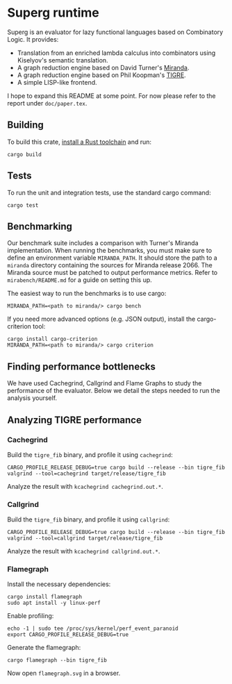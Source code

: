 # Superg runtime
Superg is an evaluator for lazy functional languages based on Combinatory Logic. 
It provides:
* Translation from an enriched lambda calculus into combinators using Kiselyov's semantic translation.
* A graph reduction engine based on David Turner's [Miranda](https://www.cs.kent.ac.uk/people/staff/dat/miranda/).
* A graph reduction engine based on Phil Koopman's [TIGRE](https://users.ece.cmu.edu/~koopman/tigre/index.html).
* A simple LISP-like frontend.

I hope to expand this README at some point. 
For now please refer to the report under `doc/paper.tex`. 

## Building
To build this crate, [install a Rust toolchain](https://rustup.rs) and run:

```shell
cargo build
```

## Tests
To run the unit and integration tests, use the standard cargo command:

```shell
cargo test
```

## Benchmarking
Our benchmark suite includes a comparison with Turner's Miranda implementation.
When running the benchmarks, you must make sure to define an environment variable `MIRANDA_PATH`.
It should store the path to a `miranda` directory containing the sources for Miranda release 2066.
The Miranda source must be patched to output performance metrics.
Refer to `mirabench/README.md` for a guide on setting this up.

The easiest way to run the benchmarks is to use cargo:

```shell
MIRANDA_PATH=<path to miranda/> cargo bench
```

If you need more advanced options (e.g. JSON output), install the cargo-criterion tool:

```shell 
cargo install cargo-criterion
MIRANDA_PATH=<path to miranda/> cargo criterion
```

## Finding performance bottlenecks
We have used Cachegrind, Callgrind and Flame Graphs to study the performance of the evaluator.
Below we detail the steps needed to run the analysis yourself.

## Analyzing TIGRE performance
### Cachegrind
Build the `tigre_fib` binary, and profile it using `cachegrind`:

```shell
CARGO_PROFILE_RELEASE_DEBUG=true cargo build --release --bin tigre_fib
valgrind --tool=cachegrind target/release/tigre_fib
```

Analyze the result with `kcachegrind cachegrind.out.*`.

### Callgrind
Build the `tigre_fib` binary, and profile it using `callgrind`:

```shell
CARGO_PROFILE_RELEASE_DEBUG=true cargo build --release --bin tigre_fib
valgrind --tool=callgrind target/release/tigre_fib
```

Analyze the result with `kcachegrind callgrind.out.*`.

### Flamegraph
Install the necessary dependencies:

```shell
cargo install flamegraph
sudo apt install -y linux-perf
```

Enable profiling:

```shell
echo -1 | sudo tee /proc/sys/kernel/perf_event_paranoid
export CARGO_PROFILE_RELEASE_DEBUG=true
```

Generate the flamegraph:

```shell
cargo flamegraph --bin tigre_fib
```

Now open `flamegraph.svg` in a browser.